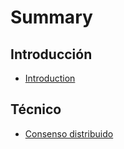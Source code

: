 # Summary

## Introducción

* [Introduction](README.md)

## Técnico

* [Consenso distribuido](tecnico/consenso-distribuido.md)

